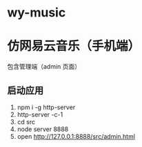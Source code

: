 # wy-music

# 仿网易云音乐（手机端）
包含管理端（admin 页面）

## 启动应用
1. npm i -g http-server
2. http-server -c-1
3. cd src
4. node server 8888
5. open http://127.0.0.1:8888/src/admin.html